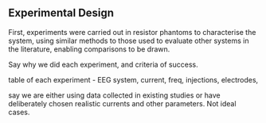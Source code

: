 ## Experimental Design

First, experiments were carried out in resistor phantoms to characterise the system, using similar methods to those used to evaluate other systems in the literature, enabling comparisons to be drawn. 



Say why we did each experiment, and criteria of success.

table of each experiment - EEG system, current, freq, injections, electrodes, 

say we are either using data collected in existing studies or have deliberately chosen realistic currents and other parameters. Not ideal cases.